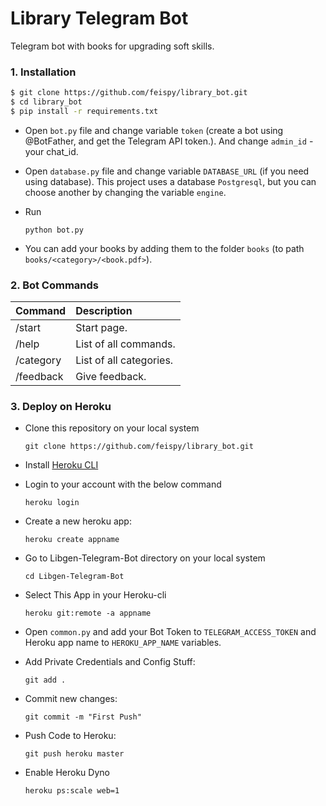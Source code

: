 # Library Telegram Bot
  Telegram bot with books for upgrading soft skills.
### 1. Installation

```sh
$ git clone https://github.com/feispy/library_bot.git
$ cd library_bot
$ pip install -r requirements.txt
```
- Open ```bot.py``` file and change variable ```token``` (create a bot using @BotFather, and get the Telegram API token.). And change ```admin_id``` - your chat_id.
- Open ```database.py``` file and change variable ```DATABASE_URL``` (if you need using database).
This project uses a database ```Postgresql```, but you can choose another by changing the variable ```engine```.

- Run
    ```
    python bot.py
    ```
- You can add your books by adding them to the folder ```books``` (to path ```books/<category>/<book.pdf>```).
### 2. Bot Commands
Command | Description
:--- | :---
/start | Start page.
/help | List of all commands.
/category | List of all categories.
/feedback | Give feedback.

### 3. Deploy on Heroku
    
- Clone this repository on your local system
    ```
    git clone https://github.com/feispy/library_bot.git
    ```
 - Install [Heroku CLI](https://devcenter.heroku.com/articles/heroku-cli)
 - Login to your account with the below command

     ```
    heroku login
    ```
 - Create a new heroku app:
     ```
     heroku create appname
    ```
- Go to Libgen-Telegram-Bot directory on your local system
    ```
    cd Libgen-Telegram-Bot
    ```
- Select This App in your Heroku-cli
    ```
    heroku git:remote -a appname
    ```
- Open ```common.py``` and add your Bot Token to ```TELEGRAM_ACCESS_TOKEN``` and Heroku app name to ```HEROKU_APP_NAME``` variables.

- Add Private Credentials and Config Stuff:
    ```
    git add . 
    ```
- Commit new changes:
    ```
    git commit -m "First Push"
    ```
- Push Code to Heroku:
    ```
    git push heroku master
    ```
- Enable Heroku Dyno
    ```
    heroku ps:scale web=1
    ```


